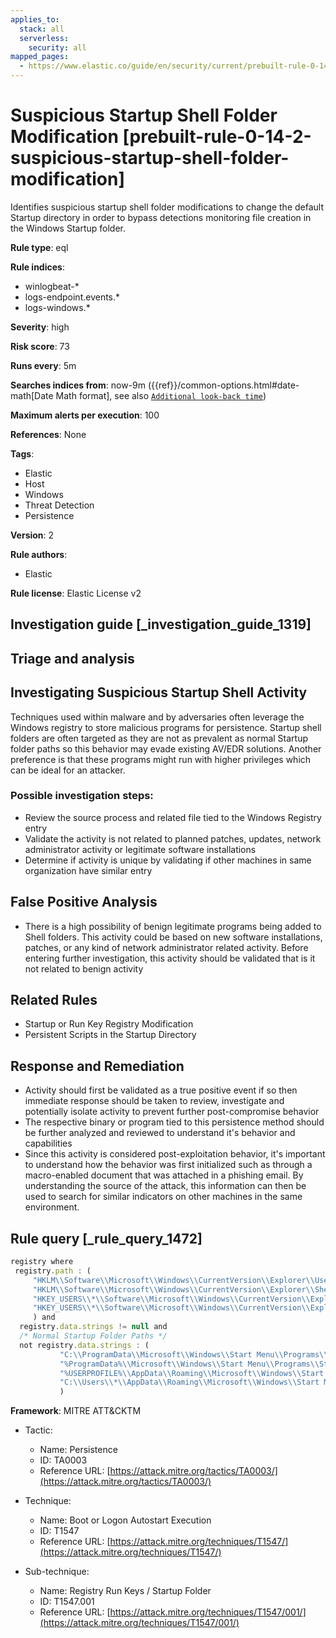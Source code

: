 ```yaml
---
applies_to:
  stack: all
  serverless:
    security: all
mapped_pages:
  - https://www.elastic.co/guide/en/security/current/prebuilt-rule-0-14-2-suspicious-startup-shell-folder-modification.html
---
```


# Suspicious Startup Shell Folder Modification [prebuilt-rule-0-14-2-suspicious-startup-shell-folder-modification]

Identifies suspicious startup shell folder modifications to change the default Startup directory in order to bypass detections monitoring file creation in the Windows Startup folder.

**Rule type**: eql

**Rule indices**:

* winlogbeat-*
* logs-endpoint.events.*
* logs-windows.*

**Severity**: high

**Risk score**: 73

**Runs every**: 5m

**Searches indices from**: now-9m ({{ref}}/common-options.html#date-math[Date Math format], see also [`Additional look-back time`](docs-content://solutions/security/detect-and-alert/create-detection-rule.md#rule-schedule))

**Maximum alerts per execution**: 100

**References**: None

**Tags**:

* Elastic
* Host
* Windows
* Threat Detection
* Persistence

**Version**: 2

**Rule authors**:

* Elastic

**Rule license**: Elastic License v2

## Investigation guide [_investigation_guide_1319]

## Triage and analysis

## Investigating Suspicious Startup Shell Activity

Techniques used within malware and by adversaries often leverage the Windows registry to store malicious programs for
persistence. Startup shell folders are often targeted as they are not as prevalent as normal Startup folder paths so this
behavior may evade existing AV/EDR solutions. Another preference is that these programs might run with higher privileges
which can be ideal for an attacker.

### Possible investigation steps:
- Review the source process and related file tied to the Windows Registry entry
- Validate the activity is not related to planned patches, updates, network administrator activity or legitimate software
installations
- Determine if activity is unique by validating if other machines in same organization have similar entry

## False Positive Analysis
- There is a high possibility of benign legitimate programs being added to Shell folders. This activity could be based
on new software installations, patches, or any kind of network administrator related activity. Before entering further
investigation, this activity should be validated that is it not related to benign activity

## Related Rules
- Startup or Run Key Registry Modification
- Persistent Scripts in the Startup Directory

## Response and Remediation
- Activity should first be validated as a true positive event if so then immediate response should be taken to review,
investigate and potentially isolate activity to prevent further post-compromise behavior
- The respective binary or program tied to this persistence method should be further analyzed and reviewed to understand
it's behavior and capabilities
- Since this activity is considered post-exploitation behavior, it's important to understand how the behavior was first
initialized such as through a macro-enabled document that was attached in a phishing email. By understanding the source
of the attack, this information can then be used to search for similar indicators on other machines in the same environment.

## Rule query [_rule_query_1472]

```js
registry where
 registry.path : (
     "HKLM\\Software\\Microsoft\\Windows\\CurrentVersion\\Explorer\\User Shell Folders\\Common Startup",
     "HKLM\\Software\\Microsoft\\Windows\\CurrentVersion\\Explorer\\Shell Folders\\Common Startup",
     "HKEY_USERS\\*\\Software\\Microsoft\\Windows\\CurrentVersion\\Explorer\\User Shell Folders\\Startup",
     "HKEY_USERS\\*\\Software\\Microsoft\\Windows\\CurrentVersion\\Explorer\\Shell Folders\\Startup"
     ) and
  registry.data.strings != null and
  /* Normal Startup Folder Paths */
  not registry.data.strings : (
           "C:\\ProgramData\\Microsoft\\Windows\\Start Menu\\Programs\\Startup",
           "%ProgramData%\\Microsoft\\Windows\\Start Menu\\Programs\\Startup",
           "%USERPROFILE%\\AppData\\Roaming\\Microsoft\\Windows\\Start Menu\\Programs\\Startup",
           "C:\\Users\\*\\AppData\\Roaming\\Microsoft\\Windows\\Start Menu\\Programs\\Startup"
           )
```

**Framework**: MITRE ATT&CKTM

* Tactic:

    * Name: Persistence
    * ID: TA0003
    * Reference URL: [https://attack.mitre.org/tactics/TA0003/](https://attack.mitre.org/tactics/TA0003/)

* Technique:

    * Name: Boot or Logon Autostart Execution
    * ID: T1547
    * Reference URL: [https://attack.mitre.org/techniques/T1547/](https://attack.mitre.org/techniques/T1547/)

* Sub-technique:

    * Name: Registry Run Keys / Startup Folder
    * ID: T1547.001
    * Reference URL: [https://attack.mitre.org/techniques/T1547/001/](https://attack.mitre.org/techniques/T1547/001/)



